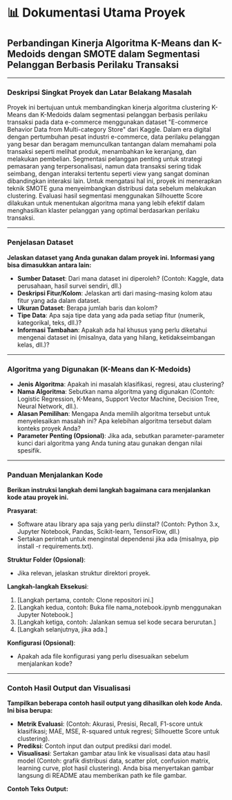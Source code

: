 # 📊 Dokumentasi Utama Proyek

## Perbandingan Kinerja Algoritma K-Means dan K-Medoids dengan SMOTE dalam Segmentasi Pelanggan Berbasis Perilaku Transaksi

---

### Deskripsi Singkat Proyek dan Latar Belakang Masalah

Proyek ini bertujuan untuk membandingkan kinerja algoritma clustering K-Means dan K-Medoids dalam segmentasi pelanggan berbasis perilaku transaksi pada data e-commerce menggunakan dataset "E-commerce Behavior Data from Multi-category Store" dari Kaggle. Dalam era digital dengan pertumbuhan pesat industri e-commerce, data perilaku pelanggan yang besar dan beragam memunculkan tantangan dalam memahami pola transaksi seperti melihat produk, menambahkan ke keranjang, dan melakukan pembelian. Segmentasi pelanggan penting untuk strategi pemasaran yang terpersonalisasi, namun data transaksi sering tidak seimbang, dengan interaksi tertentu seperti view yang sangat dominan dibandingkan interaksi lain. Untuk mengatasi hal ini, proyek ini menerapkan teknik SMOTE guna menyeimbangkan distribusi data sebelum melakukan clustering. Evaluasi hasil segmentasi menggunakan Silhouette Score dilakukan untuk menentukan algoritma mana yang lebih efektif dalam menghasilkan klaster pelanggan yang optimal berdasarkan perilaku transaksi.

---

### Penjelasan Dataset

**Jelaskan dataset yang Anda gunakan dalam proyek ini. Informasi yang bisa dimasukkan antara lain:**

- **Sumber Dataset**: Dari mana dataset ini diperoleh? (Contoh: Kaggle, data perusahaan, hasil survei sendiri, dll.)
- **Deskripsi Fitur/Kolom**: Jelaskan arti dari masing-masing kolom atau fitur yang ada dalam dataset.
- **Ukuran Dataset**: Berapa jumlah baris dan kolom?
- **Tipe Data**: Apa saja tipe data yang ada pada setiap fitur (numerik, kategorikal, teks, dll.)?
- **Informasi Tambahan**: Apakah ada hal khusus yang perlu diketahui mengenai dataset ini (misalnya, data yang hilang, ketidakseimbangan kelas, dll.)?

---

### Algoritma yang Digunakan (K-Means dan K-Medoids)

- **Jenis Algoritma**: Apakah ini masalah klasifikasi, regresi, atau clustering?
- **Nama Algoritma**: Sebutkan nama algoritma yang digunakan (Contoh: Logistic Regression, K-Means, Support Vector Machine, Decision Tree, Neural Network, dll.).
- **Alasan Pemilihan**: Mengapa Anda memilih algoritma tersebut untuk menyelesaikan masalah ini? Apa kelebihan algoritma tersebut dalam konteks proyek Anda?
- **Parameter Penting (Opsional)**: Jika ada, sebutkan parameter-parameter kunci dari algoritma yang Anda tuning atau gunakan dengan nilai spesifik.

---

### Panduan Menjalankan Kode

**Berikan instruksi langkah demi langkah bagaimana cara menjalankan kode atau proyek ini.**

**Prasyarat**:
- Software atau library apa saja yang perlu diinstal? (Contoh: Python 3.x, Jupyter Notebook, Pandas, Scikit-learn, TensorFlow, dll.)
- Sertakan perintah untuk menginstal dependensi jika ada (misalnya, pip install -r requirements.txt).

**Struktur Folder (Opsional)**:
- Jika relevan, jelaskan struktur direktori proyek.

**Langkah-langkah Eksekusi**:
1. [Langkah pertama, contoh: Clone repositori ini.]
2. [Langkah kedua, contoh: Buka file nama_notebook.ipynb menggunakan Jupyter Notebook.]
3. [Langkah ketiga, contoh: Jalankan semua sel kode secara berurutan.]
4. [Langkah selanjutnya, jika ada.]

**Konfigurasi (Opsional)**:
- Apakah ada file konfigurasi yang perlu disesuaikan sebelum menjalankan kode?

---

### Contoh Hasil Output dan Visualisasi

**Tampilkan beberapa contoh hasil output yang dihasilkan oleh kode Anda. Ini bisa berupa:**

- **Metrik Evaluasi**: (Contoh: Akurasi, Presisi, Recall, F1-score untuk klasifikasi; MAE, MSE, R-squared untuk regresi; Silhouette Score untuk clustering).
- **Prediksi**: Contoh input dan output prediksi dari model.
- **Visualisasi**: Sertakan gambar atau link ke visualisasi data atau hasil model (Contoh: grafik distribusi data, scatter plot, confusion matrix, learning curve, plot hasil clustering). Anda bisa menyertakan gambar langsung di README atau memberikan path ke file gambar.

**Contoh Teks Output:**
